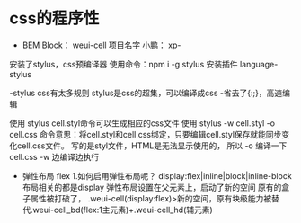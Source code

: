 # css的程序性

- BEM
Block： weui-cell 项目名字 小鹏： xp-

安装了stylus，css预编译器 使用命令：npm i -g stylus 
安装插件 language-stylus 

-stylus
css有太多规则
stylus是css的超集，可以编译成css
-省去了{:;}，高速编辑

使用 stylus cell.styl命令可以生成相应的css文件
使用 stylus -w cell.styl -o cell.css 命令意思：将cell.styl和cell.css绑定，只要编辑cell.styl保存就能同步变化cell.css文件。
写的是styl文件，HTML是无法显示使用的，
所以 -o 编译一下 cell.css
-w 边编译边执行

- 弹性布局 flex
    1.如何启用弹性布局呢？
    display:flex|inline|block|inline-block 布局相关的都是display
    弹性布局设置在父元素上，启动了新的空间
    原有的盒子属性被打破了，
    .weui-cell(display:flex)>新的空间，原有块级能力被替代.weui-cell_bd(flex:1主元素)+.weui-cell_hd(辅元素)
